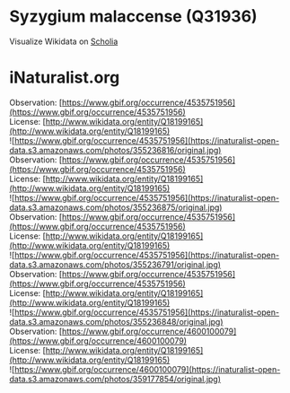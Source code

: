 
Syzygium malaccense (Q31936)
============================
  
Visualize Wikidata on [Scholia](https://scholia.toolforge.org/taxon/Q31936)
# iNaturalist.org
  
Observation: [https://www.gbif.org/occurrence/4535751956](https://www.gbif.org/occurrence/4535751956)  
License: [http://www.wikidata.org/entity/Q18199165](http://www.wikidata.org/entity/Q18199165)  
![https://www.gbif.org/occurrence/4535751956](https://inaturalist-open-data.s3.amazonaws.com/photos/355236816/original.jpg)  
Observation: [https://www.gbif.org/occurrence/4535751956](https://www.gbif.org/occurrence/4535751956)  
License: [http://www.wikidata.org/entity/Q18199165](http://www.wikidata.org/entity/Q18199165)  
![https://www.gbif.org/occurrence/4535751956](https://inaturalist-open-data.s3.amazonaws.com/photos/355236875/original.jpg)  
Observation: [https://www.gbif.org/occurrence/4535751956](https://www.gbif.org/occurrence/4535751956)  
License: [http://www.wikidata.org/entity/Q18199165](http://www.wikidata.org/entity/Q18199165)  
![https://www.gbif.org/occurrence/4535751956](https://inaturalist-open-data.s3.amazonaws.com/photos/355236791/original.jpg)  
Observation: [https://www.gbif.org/occurrence/4535751956](https://www.gbif.org/occurrence/4535751956)  
License: [http://www.wikidata.org/entity/Q18199165](http://www.wikidata.org/entity/Q18199165)  
![https://www.gbif.org/occurrence/4535751956](https://inaturalist-open-data.s3.amazonaws.com/photos/355236848/original.jpg)  
Observation: [https://www.gbif.org/occurrence/4600100079](https://www.gbif.org/occurrence/4600100079)  
License: [http://www.wikidata.org/entity/Q18199165](http://www.wikidata.org/entity/Q18199165)  
![https://www.gbif.org/occurrence/4600100079](https://inaturalist-open-data.s3.amazonaws.com/photos/359177854/original.jpg)